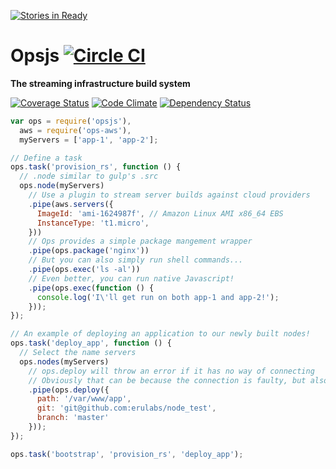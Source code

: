 [![Stories in Ready](https://badge.waffle.io/erulabs/opsjs.png?label=ready&title=Ready)](https://waffle.io/erulabs/opsjs)
# Opsjs [![Circle CI](https://circleci.com/gh/erulabs/opsjs/tree/master.png)](https://circleci.com/gh/erulabs/opsjs/tree/master)
**The streaming infrastructure build system**

[![Coverage Status](https://coveralls.io/repos/erulabs/opsjs/badge.svg?branch=master)](https://coveralls.io/r/erulabs/opsjs?branch=master) [![Code Climate](https://codeclimate.com/github/erulabs/opsjs/badges/gpa.svg)](https://codeclimate.com/github/erulabs/opsjs) [![Dependency Status](https://gemnasium.com/erulabs/opsjs.svg)](https://gemnasium.com/erulabs/opsjs)

```javascript
var ops = require('opsjs'),
  aws = require('ops-aws'),
  myServers = ['app-1', 'app-2'];

// Define a task
ops.task('provision_rs', function () {
  // .node similar to gulp's .src
  ops.node(myServers)
    // Use a plugin to stream server builds against cloud providers
    .pipe(aws.servers({
      ImageId: 'ami-1624987f', // Amazon Linux AMI x86_64 EBS
      InstanceType: 't1.micro',
    }))
    // Ops provides a simple package mangement wrapper
    .pipe(ops.package('nginx'))
    // But you can also simply run shell commands...
    .pipe(ops.exec('ls -al'))
    // Even better, you can run native Javascript!
    .pipe(ops.exec(function () {
      console.log('I\'ll get run on both app-1 and app-2!');
    }));
});

// An example of deploying an application to our newly built nodes!
ops.task('deploy_app', function () {
  // Select the name servers
  ops.nodes(myServers)
    // ops.deploy will throw an error if it has no way of connecting
    // Obviously that can be because the connection is faulty, but also if the node hasnt been provisioned yet.
    .pipe(ops.deploy({
      path: '/var/www/app',
      git: 'git@github.com:erulabs/node_test',
      branch: 'master'
    }));
});

ops.task('bootstrap', 'provision_rs', 'deploy_app');
```
